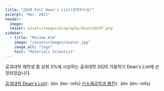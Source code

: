 ```yaml
---
title: "2020 Fall Dean's List(성적우수상)"
excerpt: "Mar. 2021"
header:
  image: 
  teaser: assets/images/biography/deans2020f.png
sidebar:
  - title: "MinJae Kim"
    image: "/assets/images/avatar.jpg"
    image_alt: "logo"
    text: "Materials Scientist"
---
```


공과대학 재학생 중 상위 3%에 시상하는 공과대학 2020 가을학기 Dean's List에 선정되었습니다.

[공과대학 Dean's List](https://engineering.kaist.ac.kr/student/dean){: .btn .btn--info}
[신소재공학과 웹진](https://mse.kaist.ac.kr/webzine/2104/sub_01.html){: .btn .btn--info}
